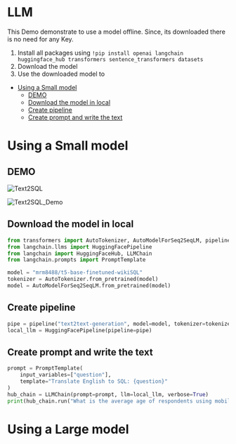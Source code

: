 # LLM
This Demo demonstrate to use a model offline. Since, its downloaded there is no need for any Key.
1. Install all packages using `!pip install openai langchain huggingface_hub transformers sentence_transformers datasets`
2. Download the model
3. Use the downloaded model to 

- [Using a Small model](#Using-a-Small-model)
  - [DEMO](#demo)
  - [Download the model in local](#download-the-model-in-local)
  - [Create pipeline](#create-pipeline)
  - [Create prompt and write the text](#create-prompt-and-write-the-text)
# Using a Small model
## DEMO
![Text2SQL](https://github.com/Arjun8900/LLM-SQL-Demo/assets/30146648/df3f86ae-1fd7-48ca-8cb9-76013b02372b)

![Text2SQL_Demo](https://github.com/Arjun8900/LLM-SQL-Demo/assets/30146648/47b03e7a-fcb2-4407-8a14-d1bf106f2237)
## Download the model in local
```python
from transformers import AutoTokenizer, AutoModelForSeq2SeqLM, pipeline
from langchain.llms import HuggingFacePipeline
from langchain import HuggingFaceHub, LLMChain
from langchain.prompts import PromptTemplate

model = "mrm8488/t5-base-finetuned-wikiSQL"
tokenizer = AutoTokenizer.from_pretrained(model)
model = AutoModelForSeq2SeqLM.from_pretrained(model)
```

## Create pipeline
```python
pipe = pipeline("text2text-generation", model=model, tokenizer=tokenizer, max_length=100)
local_llm = HuggingFacePipeline(pipeline=pipe)
```

## Create prompt and write the text
```python
prompt = PromptTemplate(
    input_variables=["question"],
    template="Translate English to SQL: {question}"
)
hub_chain = LLMChain(prompt=prompt, llm=local_llm, verbose=True)
print(hub_chain.run("What is the average age of respondents using mobile device"))
```
# Using a Large model
